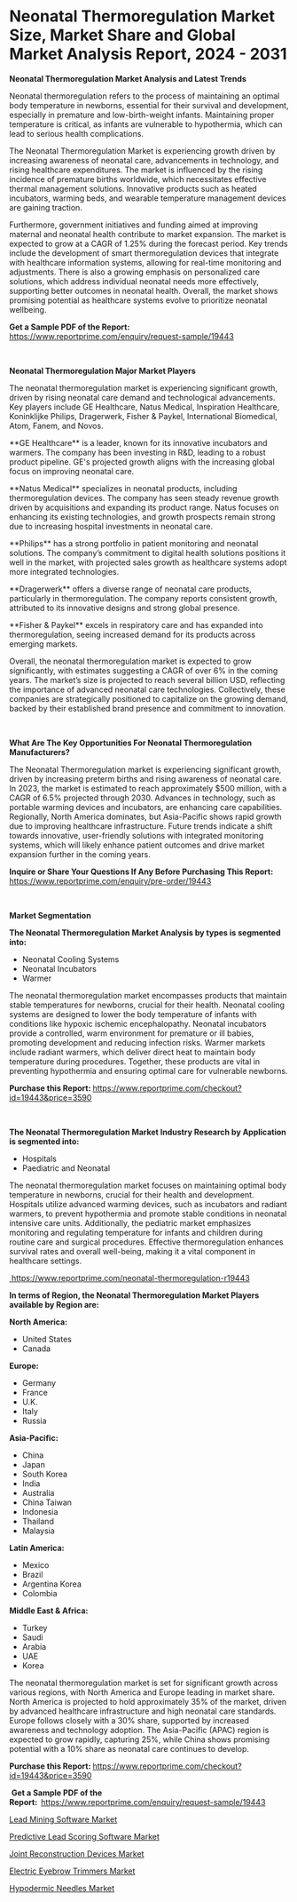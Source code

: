 <p><h1>Neonatal Thermoregulation Market Size, Market Share and Global Market Analysis Report, 2024 - 2031</h1></p><p><strong>Neonatal Thermoregulation Market Analysis and Latest Trends</strong></p>
<p><p>Neonatal thermoregulation refers to the process of maintaining an optimal body temperature in newborns, essential for their survival and development, especially in premature and low-birth-weight infants. Maintaining proper temperature is critical, as infants are vulnerable to hypothermia, which can lead to serious health complications. </p><p>The Neonatal Thermoregulation Market is experiencing growth driven by increasing awareness of neonatal care, advancements in technology, and rising healthcare expenditures. The market is influenced by the rising incidence of premature births worldwide, which necessitates effective thermal management solutions. Innovative products such as heated incubators, warming beds, and wearable temperature management devices are gaining traction. </p><p>Furthermore, government initiatives and funding aimed at improving maternal and neonatal health contribute to market expansion. The market is expected to grow at a CAGR of 1.25% during the forecast period. Key trends include the development of smart thermoregulation devices that integrate with healthcare information systems, allowing for real-time monitoring and adjustments. There is also a growing emphasis on personalized care solutions, which address individual neonatal needs more effectively, supporting better outcomes in neonatal health. Overall, the market shows promising potential as healthcare systems evolve to prioritize neonatal wellbeing.</p></p>
<p><strong>Get a Sample PDF of the Report:&nbsp;</strong> <a href="https://www.reportprime.com/enquiry/request-sample/19443?utm_campaign=3&utm_medium=2&utm_source=Github&utm_content=ia&utm_term=23112024&utm_id=neonatal-thermoregulation">https://www.reportprime.com/enquiry/request-sample/19443</a></p>
<p>&nbsp;</p>
<p><strong>Neonatal Thermoregulation Major Market Players</strong></p>
<p><p>The neonatal thermoregulation market is experiencing significant growth, driven by rising neonatal care demand and technological advancements. Key players include GE Healthcare, Natus Medical, Inspiration Healthcare, Koninklijke Philips, Dragerwerk, Fisher & Paykel, International Biomedical, Atom, Fanem, and Novos.</p><p>**GE Healthcare** is a leader, known for its innovative incubators and warmers. The company has been investing in R&D, leading to a robust product pipeline. GE's projected growth aligns with the increasing global focus on improving neonatal care. </p><p>**Natus Medical** specializes in neonatal products, including thermoregulation devices. The company has seen steady revenue growth driven by acquisitions and expanding its product range. Natus focuses on enhancing its existing technologies, and growth prospects remain strong due to increasing hospital investments in neonatal care.</p><p>**Philips** has a strong portfolio in patient monitoring and neonatal solutions. The company’s commitment to digital health solutions positions it well in the market, with projected sales growth as healthcare systems adopt more integrated technologies.</p><p>**Dragerwerk** offers a diverse range of neonatal care products, particularly in thermoregulation. The company reports consistent growth, attributed to its innovative designs and strong global presence. </p><p>**Fisher & Paykel** excels in respiratory care and has expanded into thermoregulation, seeing increased demand for its products across emerging markets.</p><p>Overall, the neonatal thermoregulation market is expected to grow significantly, with estimates suggesting a CAGR of over 6% in the coming years. The market’s size is projected to reach several billion USD, reflecting the importance of advanced neonatal care technologies. Collectively, these companies are strategically positioned to capitalize on the growing demand, backed by their established brand presence and commitment to innovation.</p></p>
<p>&nbsp;</p>
<p><strong>What Are The Key Opportunities For Neonatal Thermoregulation Manufacturers?</strong></p>
<p><p>The Neonatal Thermoregulation market is experiencing significant growth, driven by increasing preterm births and rising awareness of neonatal care. In 2023, the market is estimated to reach approximately $500 million, with a CAGR of 6.5% projected through 2030. Advances in technology, such as portable warming devices and incubators, are enhancing care capabilities. Regionally, North America dominates, but Asia-Pacific shows rapid growth due to improving healthcare infrastructure. Future trends indicate a shift towards innovative, user-friendly solutions with integrated monitoring systems, which will likely enhance patient outcomes and drive market expansion further in the coming years.</p></p>
<p><strong>Inquire or Share Your Questions If Any Before Purchasing This Report:</strong> <a href="https://www.reportprime.com/enquiry/pre-order/19443?utm_campaign=3&utm_medium=2&utm_source=Github&utm_content=ia&utm_term=23112024&utm_id=neonatal-thermoregulation">https://www.reportprime.com/enquiry/pre-order/19443</a></p>
<p>&nbsp;</p>
<p><strong>Market Segmentation</strong></p>
<p><strong>The Neonatal Thermoregulation Market Analysis by types is segmented into:</strong></p>
<p><ul><li>Neonatal Cooling Systems</li><li>Neonatal Incubators</li><li>Warmer</li></ul></p>
<p><p>The neonatal thermoregulation market encompasses products that maintain stable temperatures for newborns, crucial for their health. Neonatal cooling systems are designed to lower the body temperature of infants with conditions like hypoxic ischemic encephalopathy. Neonatal incubators provide a controlled, warm environment for premature or ill babies, promoting development and reducing infection risks. Warmer markets include radiant warmers, which deliver direct heat to maintain body temperature during procedures. Together, these products are vital in preventing hypothermia and ensuring optimal care for vulnerable newborns.</p></p>
<p><strong>Purchase this Report:&nbsp;</strong><a href="https://www.reportprime.com/checkout?id=19443&price=3590&utm_campaign=3&utm_medium=2&utm_source=Github&utm_content=ia&utm_term=23112024&utm_id=neonatal-thermoregulation">https://www.reportprime.com/checkout?id=19443&price=3590</a></p>
<p>&nbsp;</p>
<p><strong>The Neonatal Thermoregulation Market Industry Research by Application is segmented into:</strong></p>
<p><ul><li>Hospitals</li><li>Paediatric and Neonatal</li></ul></p>
<p><p>The neonatal thermoregulation market focuses on maintaining optimal body temperature in newborns, crucial for their health and development. Hospitals utilize advanced warming devices, such as incubators and radiant warmers, to prevent hypothermia and promote stable conditions in neonatal intensive care units. Additionally, the pediatric market emphasizes monitoring and regulating temperature for infants and children during routine care and surgical procedures. Effective thermoregulation enhances survival rates and overall well-being, making it a vital component in healthcare settings.</p></p>
<p><a href="https://www.reportprime.com/neonatal-thermoregulation-r19443?utm_campaign=3&utm_medium=2&utm_source=Github&utm_content=ia&utm_term=23112024&utm_id=neonatal-thermoregulation">&nbsp;https://www.reportprime.com/neonatal-thermoregulation-r19443</a></p>
<p><strong>In terms of Region, the Neonatal Thermoregulation Market Players available by Region are:</strong></p>
<p>
    <p> <strong> North America: </strong>
        <ul>
            <li>United States</li>
            <li>Canada</li>
        </ul>
        </p> 
    <p> <strong> Europe: </strong>
        <ul>
            <li>Germany</li>
            <li>France</li>
            <li>U.K.</li>
            <li>Italy</li>
            <li>Russia</li>
        </ul>
        </p> 
    <p> <strong> Asia-Pacific: </strong>
        <ul>
            <li>China</li>
            <li>Japan</li>
            <li>South Korea</li>
            <li>India</li>
            <li>Australia</li>
            <li>China Taiwan</li>
            <li>Indonesia</li>
            <li>Thailand</li>
            <li>Malaysia</li>
        </ul>
        </p> 
    <p> <strong> Latin America: </strong>
        <ul>
            <li>Mexico</li>
            <li>Brazil</li>
            <li>Argentina Korea</li>
            <li>Colombia</li>
        </ul>
        </p> 
    <p> <strong> Middle East & Africa: </strong>
        <ul>
            <li>Turkey</li>
            <li>Saudi</li>
            <li>Arabia</li>
            <li>UAE</li>
            <li>Korea</li>
        </ul>
    </p>
    </p>
<p><p>The neonatal thermoregulation market is set for significant growth across various regions, with North America and Europe leading in market share. North America is projected to hold approximately 35% of the market, driven by advanced healthcare infrastructure and high neonatal care standards. Europe follows closely with a 30% share, supported by increased awareness and technology adoption. The Asia-Pacific (APAC) region is expected to grow rapidly, capturing 25%, while China shows promising potential with a 10% share as neonatal care continues to develop.</p></p>
<p><strong>Purchase this Report: </strong><a href="https://www.reportprime.com/checkout?id=19443&price=3590&utm_campaign=3&utm_medium=2&utm_source=Github&utm_content=ia&utm_term=23112024&utm_id=neonatal-thermoregulation">https://www.reportprime.com/checkout?id=19443&price=3590</a></p>
<p>&nbsp;<strong>Get a Sample PDF of the Report:&nbsp;&nbsp;</strong><a href="https://www.reportprime.com/enquiry/request-sample/19443?utm_campaign=3&utm_medium=2&utm_source=Github&utm_content=ia&utm_term=23112024&utm_id=neonatal-thermoregulation">https://www.reportprime.com/enquiry/request-sample/19443</a></p>
<p><strong></strong></p>
<p><p><a href="https://issuu.com/reportprime-2/docs/lead-mining-software-market-size-20_973c3880e1330b?utm_campaign=3&utm_medium=2&utm_source=Github&utm_content=ia&utm_term=23112024&utm_id=neonatal-thermoregulation">Lead Mining Software Market</a></p><p><a href="https://issuu.com/reportprime-2/docs/predictive-lead-scoring-software-ma_b46f083e9ee498?utm_campaign=3&utm_medium=2&utm_source=Github&utm_content=ia&utm_term=23112024&utm_id=neonatal-thermoregulation">Predictive Lead Scoring Software Market</a></p><p><a href="https://github.com/RunaHaque64/Market-Research-Report-List-1/blob/main/joint-reconstruction-devices-market.md?utm_campaign=3&utm_medium=2&utm_source=Github&utm_content=ia&utm_term=23112024&utm_id=neonatal-thermoregulation">Joint Reconstruction Devices Market</a></p><p><a href="https://www.linkedin.com/pulse/future-growth-electric-eyebrow-trimmers-market-65-cagr-pla9e?utm_campaign=3&utm_medium=2&utm_source=Github&utm_content=ia&utm_term=23112024&utm_id=neonatal-thermoregulation">Electric Eyebrow Trimmers Market</a></p><p><a href="https://github.com/mauripalmi/Market-Research-Report-List-5/blob/main/hypodermic-needles-market.md?utm_campaign=3&utm_medium=2&utm_source=Github&utm_content=ia&utm_term=23112024&utm_id=neonatal-thermoregulation">Hypodermic Needles Market</a></p></p>